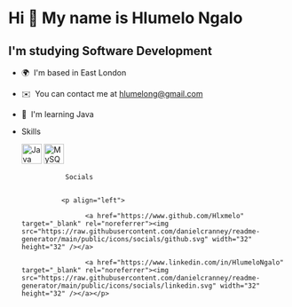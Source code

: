 Hi 👋 My name is Hlumelo Ngalo
==============================

I'm studying Software Development
---------------------------------

*   🌍  I'm based in East London
*   ✉️  You can contact me at [hlumelong@gmail.com](mailto:hlumelong@gmail.com)
*   🧠  I'm learning Java
*   
   Skills<p align="left">
                                <a href="https://www.oracle.com/java/" target="_blank" rel="noreferrer"><img src="https://raw.githubusercontent.com/danielcranney/readme-generator/main/public/icons/skills/java-colored.svg" width="36" height="36" alt="Java" /></a>
                                <a href="https://www.mysql.com/" target="_blank" rel="noreferrer"><img src="https://raw.githubusercontent.com/danielcranney/readme-generator/main/public/icons/skills/mysql-colored.svg" width="36" height="36" alt="MySQL" /></a>
                    </p>
                    
                 Socials
                  
                  
                <p align="left">
                          
                      <a href="https://www.github.com/Hlxmelo" target="_blank" rel="noreferrer"><img src="https://raw.githubusercontent.com/danielcranney/readme-generator/main/public/icons/socials/github.svg" width="32" height="32" /></a>
                          
                      <a href="https://www.linkedin.com/in/HlumeloNgalo" target="_blank" rel="noreferrer"><img src="https://raw.githubusercontent.com/danielcranney/readme-generator/main/public/icons/socials/linkedin.svg" width="32" height="32" /></a></p>
